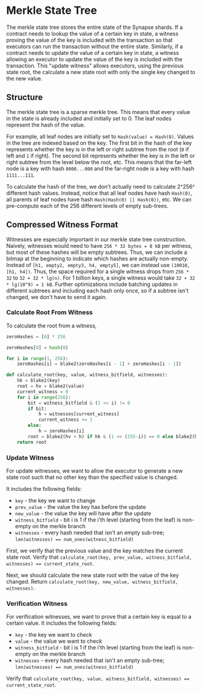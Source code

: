# Merkle State Tree

The merkle state tree stores the entire state of the Synapse shards. If a contract needs to lookup the value of a certain key in state, a witness proving the value of the key is included with the transaction so that executors can run the transaction without the entire state. Similarly, if a contract needs to update the value of a certain key in state, a witness allowing an executor to update the value of the key is included with the transaction. This "update witness" allows executors, using the previous state root, the calculate a new state root with only the single key changed to the new value.

## Structure

The merkle state tree is a sparse merkle tree. This means that every value in the state is already included and initially set to 0. The leaf nodes represent the hash of the value.

For example, all leaf nodes are initially set to `Hash(value) = Hash(0)`. Values in the tree are indexed based on the key. The first bit in the hash of the key represents whether the key is in the left or right subtree from the root (`0` if left and `1` if right). The second bit represents whether the key is in the left or right subtree from the level below the root, etc. This means that the far-left node is a key with hash `0000...000` and the far-right node is a key with hash `1111...111`.

To calculate the hash of the tree, we don't actually need to calculate 2^256^ different hash values. Instead, notice that all leaf nodes have hash `Hash(0)`, all parents of leaf nodes have hash `Hash(Hash(0) || Hash(0))`, etc. We can pre-compute each of the 256 different levels of empty sub-trees.

## Compressed Witness Format

Witnesses are especially important in our merkle state tree construction. Naively, witnesses would need to have `256 * 32 bytes = 8 kB` per witness, but most of these hashes will be empty subtrees. Thus, we can include a bitmap at the beginning to indicate which hashes are actually non-empty. Instead of `[h1, empty2, empty3, h4, empty5]`, we can instead use `(10010, [h1, h4])`. Thus, the space required for a single witness drops from `256 * 32` to `32 + 32 * lg(n)`. For 1 billion keys, a single witness would take `32 + 32 * lg(10^9) = 1 kB`. Further optimizations include batching updates in different subtrees and including each hash only once, so if a subtree isn't changed, we don't have to send it again.

### Calculate Root From Witness

To calculate the root from a witness,

```python
zeroHashes = [0] * 256

zeroHashes[0] = hash(0)

for i in range(1, 256):
    zeroHashes[i] = blake2(zeroHashes[i - 1] + zeroHashes[i - 1])

def calculate_root(key, value, witness_bitfield, witnesses):
    hk = blake2(key)
    root = hv = blake2(value)
    current_witness = 0
    for i in range(256):
        bit = witness_bitfield & (1 << i) != 0
        if bit:
            h = witnesses[current_witness]
            current_witness += 1
        else:
            h = zeroHashes[i]
        root = blake2(hv + h) if hk & (1 << (255-i)) == 0 else blake2(h + hv)
    return root

```



### Update Witness

For update witnesses, we want to allow the executor to generate a new state root such that no other key than the specified value is changed.

It includes the following fields:

- `key` - the key we want to change
- `prev_value` - the value the key has before the update
- `new_value` - the value the key will have after the update
- `witness_bitfield` - bit i is 1 if the i'th level (starting from the leaf) is non-empty on the merkle branch
- `witnesses` - every hash needed that isn't an empty sub-tree; `len(witnesses) == num_ones(witness_bitfield)`

First, we verify that the previous value and the key matches the current state root. Verify that `calculate_root(key, prev_value, witness_bitfield, witnesses) == current_state_root`.

Next, we should calculate the new state root with the value of the key changed. Return `calculate_root(key, new_value, witness_bitfield, witnesses)`.

### Verification Witness

For verification witnesses, we want to prove that a certain key is equal to a certain value. It includes the following fields:

- `key` - the key we want to check
- `value` - the value we want to check
- `witness_bitfield` - bit i is 1 if the i'th level (starting from the leaf) is non-empty on the merkle branch
- `witnesses` - every hash needed that isn't an empty sub-tree; `len(witnesses) == num_ones(witness_bitfield)`

Verify that `calculate_root(key, value, witness_bitfield, witnesses) == current_state_root`.
